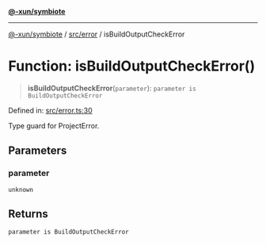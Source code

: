 [**@-xun/symbiote**](../../../README.md)

***

[@-xun/symbiote](../../../README.md) / [src/error](../README.md) / isBuildOutputCheckError

# Function: isBuildOutputCheckError()

> **isBuildOutputCheckError**(`parameter`): `parameter is BuildOutputCheckError`

Defined in: [src/error.ts:30](https://github.com/Xunnamius/symbiote/blob/150bd8f520450f76cdfe81296a884f439e925685/src/error.ts#L30)

Type guard for ProjectError.

## Parameters

### parameter

`unknown`

## Returns

`parameter is BuildOutputCheckError`
